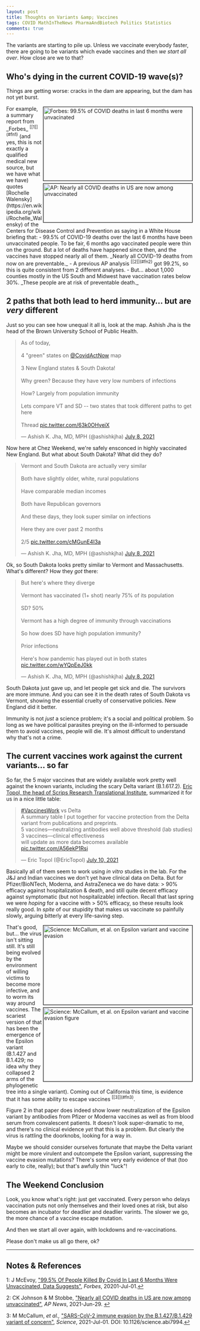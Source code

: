 ```yaml
---
layout: post
title: Thoughts on Variants &amp; Vaccines
tags: COVID MathInTheNews PharmaAndBiotech Politics Statistics
comments: true
---
```


The variants are starting to pile up.  Unless we vaccinate everybody faster, there are
going to be variants which evade vaccines and then _we start all over_.  How close are we
to that?  


## Who's dying in the current COVID-19 wave(s)?  

Things are getting worse: cracks in the dam are appearing, but the dam has not yet burst.  

<img src="{{ site.baseurl }}/images/2021-07-12-thoughts-on-variants-forbes.jpg" width="400" height="198" alt="Forbes: 99.5% of COVID deaths in last 6 months were unvacinated" title="Forbes: 99.5% of COVID deaths in last 6 months were unvacinated" style="float: right; margin: 3px 3px 3px 3px; border: 1px solid #000000;"/>
<img src="{{ site.baseurl }}/images/2021-07-12-thoughts-on-variants-ap.jpg" width="400" height="104" alt="AP: Nearly all COVID deaths in US are now among unvaccinated" title="AP: Nearly all COVID deaths in US are now among unvaccinated" style="float: right; margin: 3px 3px 3px 3px; border: 1px solid #000000;"/>
For example, a summary report from _Forbes_ <sup id="fn1a">[[1]](#fn1)</sup> (and yes,
this is not exactly a qualified medical new source, but we have what we have) quotes
[Rochelle Walensky](https://en.wikipedia.org/wiki/Rochelle_Walensky) of the Centers for
Disease Control and Prevention as saying in a White House briefing that:
- 99.5% of COVID-19 deaths over the last 6 months have been unvaccinated people.  To be
  fair, 6 months ago vaccinated people were thin on the ground.  But a lot of deaths have
  happened since then, and the vaccines have stopped nearly all of them.  _Nearly all
  COVID-19 deaths from now on are preventable._  
- A previous AP analysis <sup id="fn2a">[[2]](#fn2)</sup> got 99.2%, so this is quite
  consistent from 2 different analyses.  
- But&hellip; about 1,000 counties mostly in the US South and Midwest have vaccination
  rates below 30%.  _These people are at risk of preventable death._  


## 2 paths that both lead to herd immunity&hellip; but are _very_ different  

Just so you can see how unequal it all is, look at the map.  Ashish Jha is the head of the
Brown University School of Public Health.

<blockquote class="twitter-tweet">
  <p lang="en" dir="ltr">
    As of today,<br><br>
    4 &quot;green&quot; states on <a href="https://twitter.com/CovidActNow?ref_src=twsrc%5Etfw">@CovidActNow</a> map<br><br>
    3 New England states &amp; South Dakota!<br><br>
    Why green? Because they have very low numbers of infections<br><br>
    How? Largely from population immunity<br><br>
    Lets compare VT and SD -- two states that took different paths to get here<br><br>
    Thread <a href="https://t.co/63k0OHyeiX">pic.twitter.com/63k0OHyeiX</a>
  </p>&mdash; Ashish K. Jha, MD, MPH (@ashishkjha) <a href="https://twitter.com/ashishkjha/status/1413181040680701963?ref_src=twsrc%5Etfw">July 8, 2021</a>
</blockquote>
<script async src="https://platform.twitter.com/widgets.js"></script>

Now here at Chez Weekend, we're safely ensconced in highly vaccinated New England.  But
what about South Dakota?  What did they do?  

<blockquote class="twitter-tweet">
  <p lang="en" dir="ltr">
    Vermont and South Dakota are actually very similar<br><br>Both have slightly older, white, rural populations<br><br>
    Have comparable median incomes<br><br>
    Both have Republican governors<br><br>
    And these days, they look super similar on infections<br><br>
    Here they are over past 2 months<br><br>2/5 <a href="https://t.co/cMGunE4I3a">pic.twitter.com/cMGunE4I3a</a>
  </p>&mdash; Ashish K. Jha, MD, MPH (@ashishkjha) <a href="https://twitter.com/ashishkjha/status/1413181043700555784?ref_src=twsrc%5Etfw">July 8, 2021</a>
</blockquote>
<script async src="https://platform.twitter.com/widgets.js"></script>

Ok, so South Dakota looks pretty similar to Vermont and Massachusetts.  What's different?
How they _got_ there:  

<blockquote class="twitter-tweet">
  <p lang="en" dir="ltr">
    But here&#39;s where they diverge<br><br>
    Vermont has vaccinated (1+ shot) nearly 75% of its population <br><br>
    SD? 50%<br><br>
    Vermont has a high degree of immunity through vaccinations<br><br>
    So how does SD have high population immunity?<br><br>
    Prior infections<br><br>
    Here&#39;s how pandemic has played out in both states <a href="https://t.co/wYQpEeJ0kk">pic.twitter.com/wYQpEeJ0kk</a>
  </p>&mdash; Ashish K. Jha, MD, MPH (@ashishkjha) <a href="https://twitter.com/ashishkjha/status/1413181047366426627?ref_src=twsrc%5Etfw">July 8, 2021</a>
</blockquote>
<script async src="https://platform.twitter.com/widgets.js" charset="utf-8"></script>

South Dakota just gave up, and let people get sick and die.  The survivors are more
immune.  And you can see it in the death rates of South Dakota vs Vermont, showing the
essential cruelty of conservative policies.  New England did it better.  

Immunity is not _just_ a science problem; it's a social and political problem.  So long as
we have political parasites preying on the ill-informed to persuade them to avoid
vaccines, people will die.  It's almost difficult to understand why that's not a crime.  


## The current vaccines work against the current variants&hellip; so far  

So far, the 5 major vaccines that are widely available work pretty well against the known
variants, including the scary Delta variant (B.1.617.2).  [Eric Topol, the head of Scrips
Research Translational Institute](https://drerictopol.com/meet-eric-topol/), summarized it
for us in a nice little table:  

<blockquote class="twitter-tweet">
  <p lang="en" dir="ltr">
    <a href="https://twitter.com/hashtag/VaccinesWork?src=hash&amp;ref_src=twsrc%5Etfw">#VaccinesWork</a> vs Delta<br>
    A summary table I put together for vaccine protection from the Delta variant from publications and preprints.<br>
    5 vaccines—neutralizing antibodies well above threshold (lab studies) <br>
    3 vaccines—clinical effectiveness<br>
    will update as more data becomes available <a href="https://t.co/A56ekP1Rsi">pic.twitter.com/A56ekP1Rsi</a>
  </p>&mdash; Eric Topol (@EricTopol) <a href="https://twitter.com/EricTopol/status/1413968623815647235?ref_src=twsrc%5Etfw">July 10, 2021</a>
</blockquote>
<script async src="https://platform.twitter.com/widgets.js" charset="utf-8"></script>

Basically all of them seem to work using _in vitro_ studies in the lab.  For the J&amp;J and
Indian vaccines we don't yet have clinical data on Delta.  But for Pfizer/BioNTech,
Moderna, and AstraZeneca we do have data: &gt; 90% efficacy against hospitalization &amp;
death, and still quite decent efficacy against symptomatic (but not hospitalizable)
infection.  Recall that last spring we were _hoping_ for a vaccine with &gt; 50% efficacy,
so these results look really good.  In _spite_ of our stupidity that makes us vaccinate so
painfully slowly, arguing bitterly at every life-saving step.  

<img src="{{ site.baseurl }}/images/2021-07-12-thoughts-on-variants-epsilon-science.jpg" width="400" height="213" alt="Science: McCallum, et al. on Epsilon variant and vaccine evasion" title="Science: McCallum, et al. on Epsilon variant and vaccine evasion" style="float: right; margin: 3px 3px 3px 3px; border: 1px solid #000000;"/>
<img src="{{ site.baseurl }}/images/2021-07-12-thoughts-on-variants-epsilon-science-fig.jpg" width="400" height="198" alt="Science: McCallum, et al. on Epsilon variant and vaccine evasion figure" title="Science: McCallum, et al. on Epsilon variant and vaccine evasion figure" style="float: right; margin: 3px 3px 3px 3px; border: 1px solid #000000;"/>
That's good, but&hellip; the virus isn't sitting still.  It's still being evolved by the
environment of willing victims to become more infective, and to worm its way around
vaccines.  The scariest version of that has been the emergence of the Epsilon variant
(B.1.427 and B.1.429; no idea why they collapsed 2 arms of the phylogenetic tree into a
single variant).  Coming out of California this time, is evidence that it has some ability
to escape vaccines <sup id="fn3a">[[3]](#fn3)</sup>.  

Figure 2 in that paper does indeed show lower neutralization of the Epsilon variant by
antibodies from Pfizer or Moderna vaccines as well as from blood serum from convalescent
patients.  It doesn't look super-dramatic to me, and there's no clinical evidence _yet_
that this is a problem.  But clearly the virus is rattling the doorknobs, looking for a
way in.  

Maybe we should consider ourselves fortunate that maybe the Delta variant might be more
virulent and outcompete the Epsilon variant, suppressing the vaccine evasion mutations?
There's some very early evidence of that (too early to cite, really); but that's awfully
thin "luck"!  


## The Weekend Conclusion  

Look, you know what's right: just get vaccinated.  Every person who delays vaccination
puts not only themselves and their loved ones at risk, but also becomes an incubator for
deadlier and deadlier varints.  The slower we go, the more chance of a vaccine escape
mutation.  

And then we start all over again, with lockdowns and re-vaccinations.  

Please don't make us all go there, ok?  

---

## Notes &amp; References  

<!--
<sup id="fn1a">[[1]](#fn1)</sup>
<a id="fn1">1</a>: [↩](#fn1a)  
-->

<a id="fn1">1</a>: J McEvoy, ["99.5% Of People Killed By Covid In Last 6 Months Were Unvaccinated, Data Suggests"](https://www.forbes.com/sites/jemimamcevoy/2021/07/01/995-of-people-killed-by-covid-in-last-6-months-were-unvaccinated-data-suggests/?sh=13e7d7ed493d), _Forbes_, 20201-Jul-01.[↩](#fn1a)  

<a id="fn2">2</a>: CK Johnson &amp; M Stobbe, ["Nearly all COVID deaths in US are now among unvaccinated"](https://apnews.com/article/coronavirus-pandemic-health-941fcf43d9731c76c16e7354f5d5e187),
_AP News_, 2021-Jun-29. [↩](#fn2a)  

<a id="fn3">3</a>: M McCallum, _et al.,_ ["SARS-CoV-2 immune evasion by the B.1.427/B.1.429 variant of concern"](https://science.sciencemag.org/content/early/2021/06/30/science.abi7994),
_Science_, 2021-Jul-01.  DOI: 10.1126/science.abi7994.[↩](#fn3a)  
